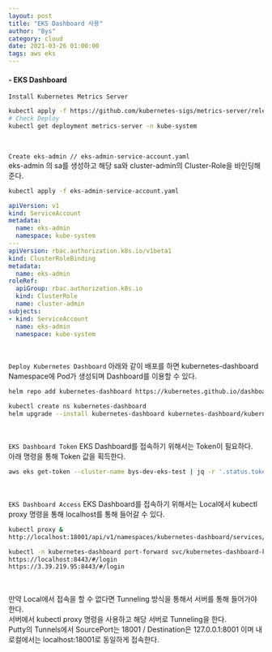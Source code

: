 ```yaml
---
layout: post
title: "EKS Dashboard 사용"
author: "Bys"
category: cloud
date: 2021-03-26 01:00:00
tags: aws eks 
---
```


#### - EKS Dashboard  

`Install Kubernetes Metrics Server`
```bash
kubectl apply -f https://github.com/kubernetes-sigs/metrics-server/releases/latest/download/components.yaml
# Check Deploy
kubectl get deployment metrics-server -n kube-system
```
<br>


`Create eks-admin // eks-admin-service-account.yaml`  
eks-admin 의 sa를 생성하고 해당 sa와 cluster-admin의 Cluster-Role을 바인딩해준다.  
```bash
kubectl apply -f eks-admin-service-account.yaml
```

```yaml
apiVersion: v1
kind: ServiceAccount
metadata:
  name: eks-admin
  namespace: kube-system
---
apiVersion: rbac.authorization.k8s.io/v1beta1
kind: ClusterRoleBinding
metadata:
  name: eks-admin
roleRef:
  apiGroup: rbac.authorization.k8s.io
  kind: ClusterRole
  name: cluster-admin
subjects:
- kind: ServiceAccount
  name: eks-admin
  namespace: kube-system
```

<br>

`Deploy Kubernetes Dashboard`
아래와 같이 배포를 하면 kubernetes-dashboard Namespace에 Pod가 생성되며 Dashboard를 이용할 수 있다.  
```bash
helm repo add kubernetes-dashboard https://kubernetes.github.io/dashboard/

kubectl create ns kubernetes-dashboard
helm upgrade --install kubernetes-dashboard kubernetes-dashboard/kubernetes-dashboard --namespace kubernetes-dashboard --version 7.4.0
```
<br>

`EKS Dashboard Token`
EKS Dashboard를 접속하기 위해서는 Token이 필요하다.  
아래 명령을 통해 Token 값을 획득한다.  
```bash
aws eks get-token --cluster-name bys-dev-eks-test | jq -r '.status.token'
```
<br>


`EKS Dashboard Access`
EKS Dashboard를 접속하기 위해서는 Local에서 kubectl proxy 명령을 통해 localhost를 통해 들어갈 수 있다.  
```bash
kubectl proxy &
http://localhost:18001/api/v1/namespaces/kubernetes-dashboard/services/https:kubernetes-dashboard:/proxy/#/overview?namespace=_all

kubectl -n kubernetes-dashboard port-forward svc/kubernetes-dashboard-kong-proxy 8443:443 --address 10.20.1.208
https://localhost:8443/#/login
https://3.39.219.95:8443/#/login

```
<br>

만약 Local에서 접속을 할 수 없다면 Tunneling 방식을 통해서 서버를 통해 들어가야 한다.  
서버에서 kubectl proxy 명령을 사용하고 해당 서버로 Tunneling을 한다.  
Putty의 Tunnels에서 SourcePort는 18001 / Destination은 127.0.0.1:8001 이며 내 로컬에서는 localhost:18001로 동일하게 접속한다.  

<br>

